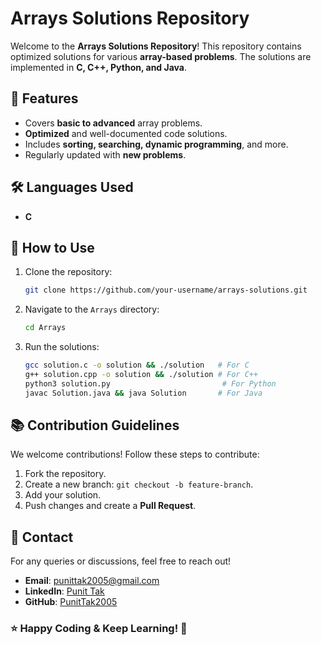 # Arrays Solutions Repository

Welcome to the **Arrays Solutions Repository**! This repository contains optimized solutions for various **array-based problems**. The solutions are implemented in **C, C++, Python, and Java**.

## 📌 Features
- Covers **basic to advanced** array problems.
- **Optimized** and well-documented code solutions.
- Includes **sorting, searching, dynamic programming**, and more.
- Regularly updated with **new problems**.

## 🛠 Languages Used
- **C**


## 🚀 How to Use
1. Clone the repository:
   ```sh
   git clone https://github.com/your-username/arrays-solutions.git
   ```
2. Navigate to the `Arrays` directory:
   ```sh
   cd Arrays
   ```
3. Run the solutions:
   ```sh
   gcc solution.c -o solution && ./solution   # For C
   g++ solution.cpp -o solution && ./solution # For C++
   python3 solution.py                         # For Python
   javac Solution.java && java Solution       # For Java
   ```

## 📚 Contribution Guidelines
We welcome contributions! Follow these steps to contribute:
1. Fork the repository.
2. Create a new branch: `git checkout -b feature-branch`.
3. Add your solution.
4. Push changes and create a **Pull Request**.

## 📢 Contact
For any queries or discussions, feel free to reach out!
- **Email**: punittak2005@gmail.com
- **LinkedIn**: [Punit Tak](https://www.linkedin.com/in/punit-tak-7b456128a/)
- **GitHub**: [PunitTak2005](https://github.com/PunitTak2005)

### ⭐ Happy Coding & Keep Learning! 🚀

